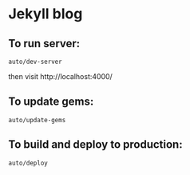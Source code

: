 # Jekyll blog

## To run server:
```
auto/dev-server
```
then visit http://localhost:4000/

## To update gems:
```
auto/update-gems
```

## To build and deploy to production:
```
auto/deploy
```
